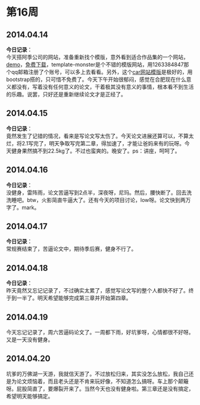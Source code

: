 第16周
======

## 2014.04.14

**今日记录**：  
今天搭阿季公司的网站，准备重新找个模版，意外看到适合作品集的一个网站，[demo](http://html5up.net/uploads/demos/dopetrope/)，[免费下载](http://designreflect.com/free-html5-templates/)，template-monster是个不错的模版网站，用1263384847那个qq邮箱注册了个账号，可以多上去看看。另外，这个[car网站模版](https://creativemarket.com/hpthemes/10892-Autocar-Bootstrap-HTML-Template)是极好的，用bootstrap搭的，只可惜不免费了。今天下午开始很郁闷，感觉在合肥现在什么意义都没有，写着没有任何意义的论文，干着极其没有意义的事情，根本看不到生活的乐趣。说罢，只好还是重新继续论文才是正经了。

## 2014.04.15

**今日记录**：  
竟然发生了记错的情况，看来是写论文写太伤了。今天论文进展还算可以，不算太烂，将2.1写完了，明天争取写完第二章，得加速了，才能让爸妈来有的玩呀。今天健身果然搞不到22.5kg了。不过也蛮爽的。晚安了。ps：讲座，呵呵了。

## 2014.04.16

**今日记录**：  
没健身，雷阵雨，论文苦逼写到2点半，深夜呀，尼玛。然后，腰快断了。回去洗洗睡吧。btw，火影简直牛逼大了。还有今天的项目讨论，low呀。论文快到两万字了。mark。

## 2014.04.17

**今日记录**：  
常规赛结束了，苦逼论文中，期待季后赛，健身不行了。

## 2014.04.18

**今日记录**：  
昨天竟然又忘记记录了，不过确实太累了，感觉写论文写的整个人都快不好了。终于到一半了。明天希望能够完成第三章并开始第四章。

## 2014.04.19

今天忘记记录了，周六苦逼码论文了。一周都下雨，好坑爹呀，心情都很不好呀。又是一天没有健身。

## 2014.04.20

坑爹的万佛湖一天游，我就信天游了。不过放松归来，其实没怎么放松，我自己还是为论文烦恼着，而且老头还是不肯来玩好像，不知道怎么搞呀。车上那个颠簸呀。屁股简直了，要爆裂开来了。当然今天也没有健身啦。第三章还是没有搞定，希望明天能够搞定。
